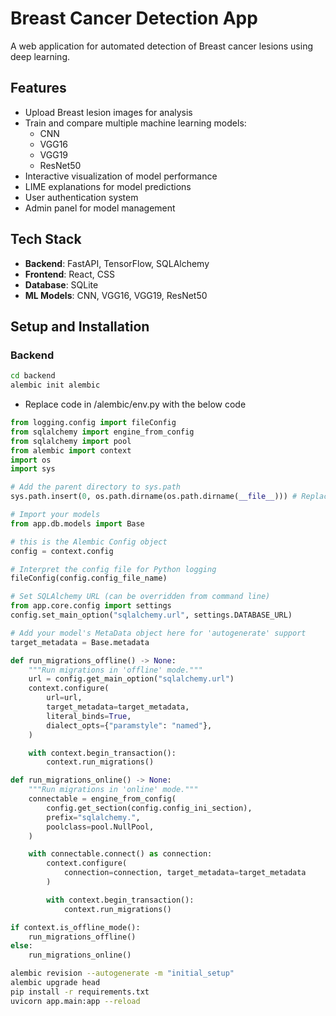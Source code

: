 # Breast Cancer Detection App

A web application for automated detection of Breast cancer lesions using deep learning.

## Features

- Upload Breast lesion images for analysis
- Train and compare multiple machine learning models:
  - CNN
  - VGG16
  - VGG19
  - ResNet50
- Interactive visualization of model performance
- LIME explanations for model predictions
- User authentication system
- Admin panel for model management

## Tech Stack

- **Backend**: FastAPI, TensorFlow, SQLAlchemy
- **Frontend**: React, CSS
- **Database**: SQLite
- **ML Models**: CNN, VGG16, VGG19, ResNet50

## Setup and Installation

### Backend

```bash
cd backend
alembic init alembic

```
- Replace code in /alembic/env.py with the below code

```python
from logging.config import fileConfig
from sqlalchemy import engine_from_config
from sqlalchemy import pool
from alembic import context
import os
import sys

# Add the parent directory to sys.path
sys.path.insert(0, os.path.dirname(os.path.dirname(__file__))) # Replace __file__ by file if using windows

# Import your models
from app.db.models import Base

# this is the Alembic Config object
config = context.config

# Interpret the config file for Python logging
fileConfig(config.config_file_name)

# Set SQLAlchemy URL (can be overridden from command line)
from app.core.config import settings
config.set_main_option("sqlalchemy.url", settings.DATABASE_URL)

# Add your model's MetaData object here for 'autogenerate' support
target_metadata = Base.metadata

def run_migrations_offline() -> None:
    """Run migrations in 'offline' mode."""
    url = config.get_main_option("sqlalchemy.url")
    context.configure(
        url=url,
        target_metadata=target_metadata,
        literal_binds=True,
        dialect_opts={"paramstyle": "named"},
    )

    with context.begin_transaction():
        context.run_migrations()

def run_migrations_online() -> None:
    """Run migrations in 'online' mode."""
    connectable = engine_from_config(
        config.get_section(config.config_ini_section),
        prefix="sqlalchemy.",
        poolclass=pool.NullPool,
    )

    with connectable.connect() as connection:
        context.configure(
            connection=connection, target_metadata=target_metadata
        )

        with context.begin_transaction():
            context.run_migrations()

if context.is_offline_mode():
    run_migrations_offline()
else:
    run_migrations_online()
```

```bash
alembic revision --autogenerate -m "initial_setup"
alembic upgrade head
pip install -r requirements.txt
uvicorn app.main:app --reload
```
